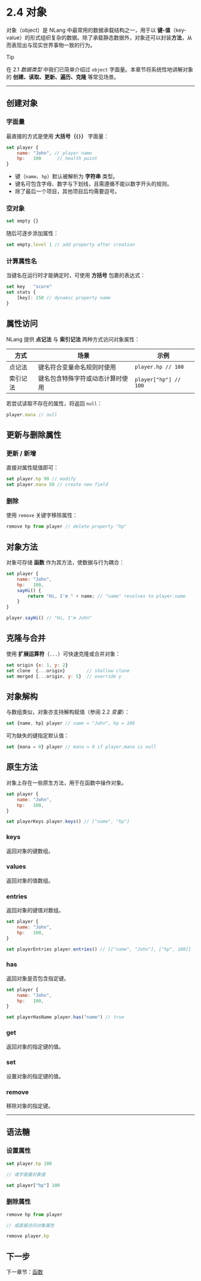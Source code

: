 # 2.4 对象

对象（object）是 NLang 中最常用的数据承载结构之一，用于以 **键-值**（key-value）的形式组织复杂的数据。除了承载静态数据外，对象还可以封装**方法**，从而表现出与现实世界事物一致的行为。

> [!TIP]
> 在 2.1 _数据类型_ 中我们已简单介绍过 `object` 字面量。本章节将系统性地讲解对象的 **创建、读取、更新、遍历、克隆** 等常见场景。

---

## 创建对象

### 字面量

最直接的方式是使用 **大括号（`{}`）** 字面量：

```javascript
set player {
    name: "John", // player name
    hp:   100      // health point
}
```

- 键（`name`、`hp`）默认被解析为 **字符串** 类型。
- 键名可包含字母、数字与下划线，且需遵循不能以数字开头的规则。
- 除了最后一个项目，其他项目后均需要逗号。

### 空对象

```javascript
set empty {}
```

随后可逐步添加属性：

```javascript
set empty.level 1 // add property after creation
```

### 计算属性名

当键名在运行时才能确定时，可使用 **方括号** 包裹的表达式：

```javascript
set key   "score"
set stats {
    [key]: 250 // dynamic property name
}
```

## 属性访问

NLang 提供 **点记法** 与 **索引记法** 两种方式访问对象属性：

| 方式 | 场景 | 示例 |
| --- | --- | --- |
| 点记法 | 键名符合变量命名规则时使用 | `player.hp // 100` |
| 索引记法 | 键名包含特殊字符或动态计算时使用 | `player["hp"] // 100` |

若尝试读取不存在的属性，将返回 `null`：

```javascript
player.mana // null
```

## 更新与删除属性

### 更新 / 新增

直接对属性赋值即可：

```javascript
set player.hp 90 // modify
set player.mana 50 // create new field
```

### 删除

使用 `remove` 关键字移除属性：

```javascript
remove hp from player // delete property "hp"
```

## 对象方法

对象可存储 **函数** 作为其方法，使数据与行为耦合：

```javascript
set player {
    name: "John",
    hp:   100,
    sayHi() {
        return "Hi, I'm " + name; // "name" resolves to player.name
    }
}

player.sayHi() // "Hi, I'm John"
```

## 克隆与合并

使用 **扩展运算符**（`...`）可快速克隆或合并对象：

```javascript
set origin {x: 1, y: 2}
set clone  {...origin}        // shallow clone
set merged {...origin, y: 5}  // override y
```

## 对象解构

与数组类似，对象亦支持解构赋值（参阅 2.2 _变量_）：

```javascript
set {name, hp} player // name = "John", hp = 100
```

可为缺失的键指定默认值：

```javascript
set {mana = 0} player // mana = 0 if player.mana is null
```

## 原生方法

对象上存在一些原生方法，用于在函数中操作对象。

```javascript
set player {
    name: "John",
    hp:   100,
}

set playerKeys player.keys() // ["name", "hp"]
```

### keys

返回对象的键数组。

### values

返回对象的值数组。

### entries

返回对象的键值对数组。

```javascript
set player {
    name: "John",
    hp:   100,
}

set playerEntries player.entries() // [["name", "John"], ["hp", 100]]
```

### has

返回对象是否包含指定键。

```javascript
set player {
    name: "John",
    hp:   100,
}

set playerHasName player.has("name") // true
```

### get

返回对象的指定键的值。

### set

设置对象的指定键的值。

### remove

移除对象的指定键。

---

## 语法糖

### 设置属性

```javascript
set player.hp 100

// 或字面量对象值

set player["hp"] 100
```

### 删除属性

```javascript
remove hp from player

// 或直接访问对象属性

remove player.hp
```

## 下一步

下一章节：[函数](./5.%20函数.md)